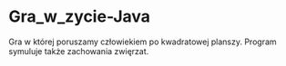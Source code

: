 # Gra_w_zycie-Java
Gra w której poruszamy człowiekiem po kwadratowej planszy. Program symuluje także zachowania zwięrzat.

